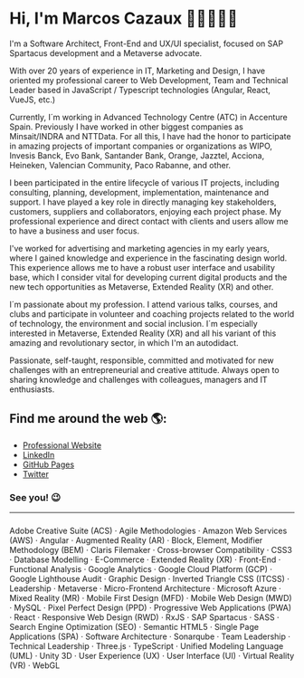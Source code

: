 # Hi, I'm Marcos Cazaux 👋🏼👨🏻‍💻
I'm a Software Architect, Front-End and UX/UI specialist, focused on SAP Spartacus development and a Metaverse advocate.

With over 20 years of experience in IT, Marketing and Design, I have oriented my professional career to Web Development, Team and Technical Leader based in JavaScript / Typescript technologies (Angular, React, VueJS, etc.)

Currently, I´m working in Advanced Technology Centre (ATC) in Accenture Spain. Previously I have worked in other biggest companies as Minsait/INDRA and NTTData. For all this, I have had the honor to participate in amazing projects of important companies or organizations as WIPO, Invesis Banck, Evo Bank, Santander Bank, Orange, Jazztel, Acciona, Heineken, Valencian Community, Paco Rabanne, and other.

I been participated in the entire lifecycle of various IT projects, including consulting, planning, development, implementation, maintenance and support. I have played a key role in directly managing key stakeholders, customers, suppliers and collaborators, enjoying each project phase. My professional experience and direct contact with clients and users allow me to have a business and user focus.

I've worked for advertising and marketing agencies in my early years, where I gained knowledge and experience in the fascinating design world. This experience allows me to have a robust user interface and usability base, which I consider vital for developing current digital products and the new tech opportunities as Metaverse, Extended Reality (XR) and other.

I´m passionate about my profession. I attend various talks, courses, and clubs and participate in volunteer and coaching projects related to the world of technology, the environment and social inclusion. I´m especially interested in Metaverse, Extended Reality (XR) and all his variant of this amazing and revolutionary sector, in which I'm an autodidact.

Passionate, self-taught, responsible, committed and motivated for new challenges with an entrepreneurial and creative attitude. Always open to sharing knowledge and challenges with colleagues, managers and IT enthusiasts.

## Find me around the web 🌎:
- <a href="https://marcoscazaux.com">Professional Website</a>
- <a href="https://linkedin.com/in/marcoscazaux">LinkedIn</a>
- <a href="https://marcoscazaux.github.io">GitHub Pages</a>
- <a href="https://twitter.com/Marcos_Cazaux">Twitter</a>

### See you! 😉

---

#####
Adobe Creative Suite (ACS) · Agile Methodologies · Amazon Web Services (AWS) · Angular · Augmented Reality (AR) · Block, Element, Modifier Methodology (BEM) · Claris Filemaker · Cross-browser Compatibility · CSS3 · Database Modelling · E-Commerce · Extended Reality (XR) · Front-End · Functional Analysis · Google Analytics · Google Cloud Platform (GCP) · Google Lighthouse Audit · Graphic Design · Inverted Triangle CSS (ITCSS) · Leadership · Metaverse · Micro-Frontend Architecture · Microsoft Azure · Mixed Reality (MR) · Mobile First Design (MFD) · Mobile Web Design (MWD) · MySQL · Pixel Perfect Design (PPD) · Progressive Web Applications (PWA) · React · Responsive Web Design (RWD) · RxJS · SAP Spartacus · SASS · Search Engine Optimization (SEO) · Semantic HTML5 · Single Page Applications (SPA) · Software Architecture · Sonarqube · Team Leadership · Technical Leadership · Three.js · TypeScript · Unified Modeling Language (UML) · Unity 3D · User Experience (UX) · User Interface (UI) · Virtual Reality (VR) · WebGL
